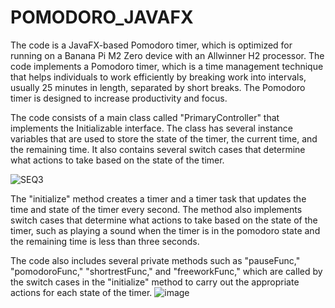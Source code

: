 # POMODORO_JAVAFX

The code is a JavaFX-based Pomodoro timer, which is optimized for running on a Banana Pi M2 Zero device with an Allwinner H2 processor. The code implements a Pomodoro timer, which is a time management technique that helps individuals to work efficiently by breaking work into intervals, usually 25 minutes in length, separated by short breaks. The Pomodoro timer is designed to increase productivity and focus.

The code consists of a main class called "PrimaryController" that implements the Initializable interface. The class has several instance variables that are used to store the state of the timer, the current time, and the remaining time. It also contains several switch cases that determine what actions to take based on the state of the timer.



![SEQ3](https://user-images.githubusercontent.com/24310606/217923360-1a5977bf-5199-490f-b5f0-2ef2b33a83e0.gif)

The "initialize" method creates a timer and a timer task that updates the time and state of the timer every second. The method also implements switch cases that determine what actions to take based on the state of the timer, such as playing a sound when the timer is in the pomodoro state and the remaining time is less than three seconds.

The code also includes several private methods such as "pauseFunc," "pomodoroFunc," "shortrestFunc," and "freeworkFunc," which are called by the switch cases in the "initialize" method to carry out the appropriate actions for each state of the timer.
![image](https://user-images.githubusercontent.com/24310606/217923255-299a8a90-6d11-4f97-82b7-a30969a323d7.png)
